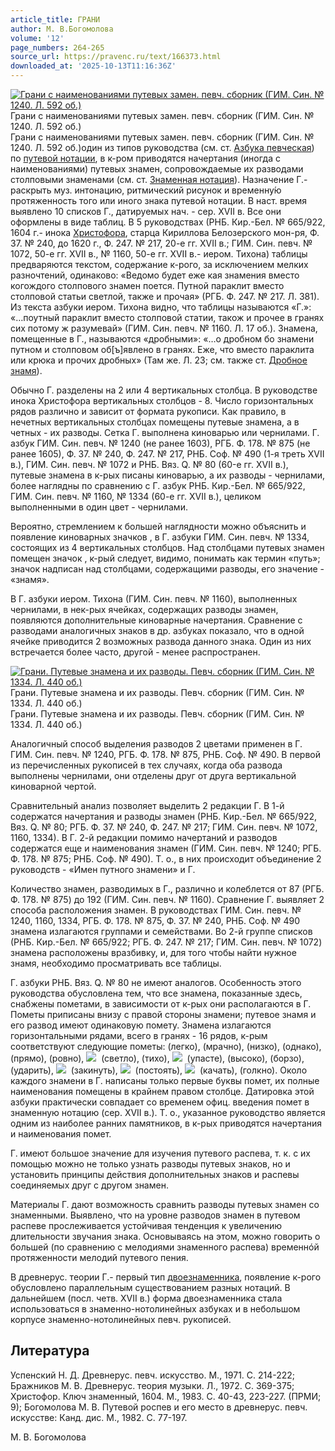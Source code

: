 ```yaml
---
article_title: ГРАНИ
author: М. В.Богомолова
volume: '12'
page_numbers: 264-265
source_url: https://pravenc.ru/text/166373.html
downloaded_at: '2025-10-13T11:16:36Z'
---
```


[![Грани с наименованиями путевых замен. певч. сборник (ГИМ. Син. № 1240. Л. 592 об.)](https://pravenc.ru/data/694/472/1234/i200.jpg "Кликните для увеличения картинки")](https://pravenc.ru/data/694/472/1234/i400.jpg)Грани с наименованиями путевых замен. певч. сборник (ГИМ. Син. № 1240. Л. 592 об.)  
Грани с наименованиями путевых замен. певч. сборник (ГИМ. Син. № 1240. Л. 592 об.)один из типов руководства (см. ст. [Азбука певческая](<https://pravenc.ru/text/Азбука певческая.html>)) по [путевой нотации](<https://pravenc.ru/text/путевой нотации.html>), в к-ром приводятся начертания (иногда с наименованиями) путевых знамен, сопровождаемые их разводами столповыми знаменами (см. ст. [Знаменная нотация](<https://pravenc.ru/text/Знаменная нотация.html>)). Назначение Г.- раскрыть муз. интонацию, ритмический рисунок и временну́ю протяженность того или иного знака путевой нотации. В наст. время выявлено 10 списков Г., датируемых нач. - сер. XVII в. Все они оформлены в виде таблиц. В 5 руководствах (РНБ. Кир.-Бел. № 665/922, 1604 г.- инока [Христофора](https://pravenc.ru/text/Христофора.html), старца Кириллова Белозерского мон-ря, Ф. 37. № 240, до 1620 г., Ф. 247. № 217, 20-е гг. XVII в.; ГИМ. Син. певч. № 1072, 50-е гг. XVII в., № 1160, 50-е гг. XVII в.- иером. Тихона) таблицы предваряются текстом, содержание к-рого, за исключением мелких разночтений, одинаково: «Ведомо будет еже кая знамения вместо когождого столпового знамен поется. Путной параклит вместо столповой статьи светлой, также и прочая» (РГБ. Ф. 247. № 217. Л. 381). Из текста азбуки иером. Тихона видно, что таблицы называются «Г.»: «…поутный параклит вместо столповой статии, також и прочее в гранях сих потому ж разумевай» (ГИМ. Син. певч. № 1160. Л. 17 об.). Знамена, помещенные в Г., называются «дробными»: «…о дробном бо знамени путном и столповом об[ъ]явлено в гранях. Еже, что вместо параклита или крюка и прочих дробных» (Там же. Л. 23; см. также ст. [Дробное знамя](<https://pravenc.ru/text/Дробное знамя.html>)).

Обычно Г. разделены на 2 или 4 вертикальных столбца. В руководстве инока Христофора вертикальных столбцов - 8. Число горизонтальных рядов различно и зависит от формата рукописи. Как правило, в нечетных вертикальных столбцах помещены путевые знамена, а в четных - их разводы. Сетка Г. выполнена киноварью или чернилами. Г. азбук ГИМ. Син. певч. № 1240 (не ранее 1603), РГБ. Ф. 178. № 875 (не ранее 1605), Ф. 37. № 240, Ф. 247. № 217, РНБ. Соф. № 490 (1-я треть XVII в.), ГИМ. Син. певч. № 1072 и РНБ. Вяз. Q. № 80 (60-е гг. XVII в.), путевые знамена в к-рых писаны киноварью, а их разводы - чернилами, более наглядны по сравнению с Г. азбук РНБ. Кир.-Бел. № 665/922, ГИМ. Син. певч. № 1160, № 1334 (60-е гг. XVII в.), целиком выполненными в один цвет - чернилами.

Вероятно, стремлением к большей наглядности можно объяснить и появление киноварных значков , в Г. азбуки ГИМ. Син. певч. № 1334, состоящих из 4 вертикальных столбцов. Над столбцами путевых знамен помещен значок , к-рый следует, видимо, понимать как термин «путь»; значок надписан над столбцами, содержащими разводы, его значение - «знамя».

В Г. азбуки иером. Тихона (ГИМ. Син. певч. № 1160), выполненных чернилами, в нек-рых ячейках, содержащих разводы знамен, появляются дополнительные киноварные начертания. Сравнение с разводами аналогичных знаков в др. азбуках показало, что в одной ячейке приводится 2 возможных развода данного знака. Один из них встречается более часто, другой - менее распространен.

[![Грани. Путевые знамена и их разводы. Певч. сборник (ГИМ. Син. № 1334. Л. 440 об.)](https://pravenc.ru/data/579/472/1234/i200.jpg "Кликните для увеличения картинки")](https://pravenc.ru/data/579/472/1234/i400.jpg)Грани. Путевые знамена и их разводы. Певч. сборник (ГИМ. Син. № 1334. Л. 440 об.)  
Грани. Путевые знамена и их разводы. Певч. сборник (ГИМ. Син. № 1334. Л. 440 об.)

Аналогичный способ выделения разводов 2 цветами применен в Г. ГИМ. Син. певч. № 1240, РГБ. Ф. 178. № 875, РНБ. Соф. № 490. В первой из перечисленных рукописей в тех случаях, когда оба развода выполнены чернилами, они отделены друг от друга вертикальной киноварной чертой.

Сравнительный анализ позволяет выделить 2 редакции Г. В 1-й содержатся начертания и разводы знамен (РНБ. Кир.-Бел. № 665/922, Вяз. Q. № 80; РГБ. Ф. 37. № 240, Ф. 247. № 217; ГИМ. Син. певч. № 1072, 1160, 1334). В Г. 2-й редакции помимо начертаний и разводов содержатся еще и наименования знамен (ГИМ. Син. певч. № 1240; РГБ. Ф. 178. № 875; РНБ. Соф. № 490). Т. о., в них происходит объединение 2 руководств - «Имен путного знамени» и Г.

Количество знамен, разводимых в Г., различно и колеблется от 87 (РГБ. Ф. 178. № 875) до 192 (ГИМ. Син. певч. № 1160). Сравнение Г. выявляет 2 способа расположения знамен. В руководствах ГИМ. Син. певч. № 1240, 1160, 1334, РГБ. Ф. 178. № 875, Ф. 37. № 240, РНБ. Соф. № 490 знамена излагаются группами и семействами. Во 2-й группе списков (РНБ. Кир.-Бел. № 665/922; РГБ. Ф. 247. № 217; ГИМ. Син. певч. № 1072) знамена расположены вразбивку, и, для того чтобы найти нужное знамя, необходимо просматривать все таблицы.

Г. азбуки РНБ. Вяз. Q. № 80 не имеют аналогов. Особенность этого руководства обусловлена тем, что все знамена, показанные здесь, снабжены пометами, в зависимости от к-рых они располагаются в Г. Пометы приписаны внизу с правой стороны знамени; путевое знамя и его развод имеют одинаковую помету. Знамена излагаются горизонтальными рядами, всего в гранях - 16 рядов, к-рым соответствуют следующие пометы: (легко), (мрачно), (низко), (однако), (прямо), (ровно), ![](https://pravenc.ru/char/26526/xf1xe2/image.png)  (светло), (тихо), ![](https://pravenc.ru/char/26526/xf3xef/image.png)  (упасте), (высоко), (борзо), (ударить), ![](https://pravenc.ru/char/26526/xe7xe0/image.png)  (закинуть), ![](https://pravenc.ru/char/26526/xefxee/image.png)  (постоять), ![](https://pravenc.ru/char/26526/xeaxe0/image.png)  (качать), (голкно). Около каждого знамени в Г. написаны только первые буквы помет, их полные наименования помещены в крайнем правом столбце. Датировка этой азбуки практически совпадает со временем офиц. введения помет в знаменную нотацию (сер. XVII в.). Т. о., указанное руководство является одним из наиболее ранних памятников, в к-рых приводятся начертания и наименования помет.

Г. имеют большое значение для изучения путевого распева, т. к. с их помощью можно не только узнать разводы путевых знаков, но и установить принципы действия дополнительных знаков и распевы соединяемых друг с другом знамен.

Материалы Г. дают возможность сравнить разводы путевых знамен со знаменными. Выявлено, что на уровне разводов знамен в путевом распеве прослеживается устойчивая тенденция к увеличению длительности звучания знака. Основываясь на этом, можно говорить о большей (по сравнению с мелодиями знаменного распева) временнóй протяженности мелодий путевого пения.

В древнерус. теории Г.- первый тип [двоезнаменника](https://pravenc.ru/text/двоезнаменника.html), появление к-рого обусловлено параллельным существованием разных нотаций. В дальнейшем (посл. четв. XVII в.) форма двоезнаменника стала использоваться в знаменно-нотолинейных азбуках и в небольшом корпусе знаменно-нотолинейных певч. рукописей.

## Литература

Успенский Н. Д. Древнерус. певч. искусство. М., 1971. С. 214-222; Бражников М. В. Древнерус. теория музыки. Л., 1972. С. 369-375; Христофор. Ключ знаменный, 1604. М., 1983. С. 40-43, 223-227. (ПРМИ; 9); Богомолова М. В. Путевой роспев и его место в древнерус. певч. искусстве: Канд. дис. М., 1982. С. 77-197.

М. В.  Богомолова
